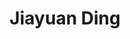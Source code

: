 ---
layout: people
order: 7
title: Jiayuan Ding
name: "Jiayuan Ding"
position: "Visiting PhD Student"
current: true
headshot: "jiayuan.png"
google_scholar: "https://scholar.google.com/citations?user=7lwkXGEAAAAJ&hl=en"
---